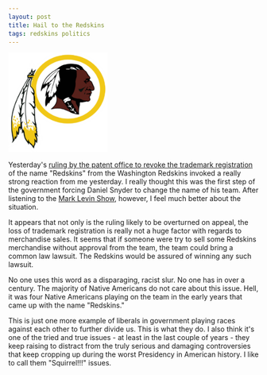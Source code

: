 ```yaml
---
layout: post
title: Hail to the Redskins
tags: redskins politics
---
```


<img src="images/redskins.png" alt="redskins.png" class="inline"/>

Yesterday's [ruling by the patent office to revoke the trademark registration](http://www.washingtonpost.com/local/us-patent-office-cancels-redskins-trademark-registration-says-name-is-disparaging/2014/06/18/e7737bb8-f6ee-11e3-8aa9-dad2ec039789_story.html?hpid=z1) of the name "Redskins" from the Washington Redskins invoked a really strong reaction from me yesterday. I really thought this was the first step of the government forcing Daniel Snyder to change the name of his team. After listening to the [Mark Levin Show](http://www.marklevinshow.com/), however, I feel much better about the situation.

It appears that not only is the ruling likely to be overturned on appeal, the loss of trademark registration is really not a huge factor with regards to merchandise sales. It seems that if someone were try to sell some Redskins merchandise without approval from the team, the team could bring a common law lawsuit. The Redskins would be assured of winning any such lawsuit.

No one uses this word as a disparaging, racist slur. No one has in over a century. The majority of Native Americans do not care about this issue. Hell, it was four Native Americans playing on the team in the early years that came up with the name "Redskins."

This is just one more example of liberals in government playing races against each other to further divide us. This is what they do. I also think it's one of the tried and true issues - at least in the last couple of years - they keep raising to distract from the truly serious and damaging controversies that keep cropping up during the worst Presidency in American history. I like to call them "Squirrel!!!" issues.
